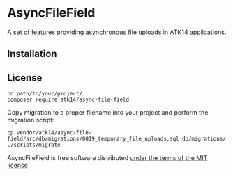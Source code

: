 AsyncFileField
==============

A set of features providing asynchronous file uploads in ATK14 applications.

Installation
------------

License
-------

    cd path/to/your/project/
    composer require atk14/async-file-field

Copy migration to a proper filename into your project and perform the migration script:

    cp vendor/atk14/async-file-field/src/db/migrations/0019_temporary_file_uploads.sql db/migrations/
    ./scripts/migrate

AsyncFileField is free software distributed [under the terms of the MIT license](http://www.opensource.org/licenses/mit-license)

[//]: # ( vim: set ts=2 et: )
